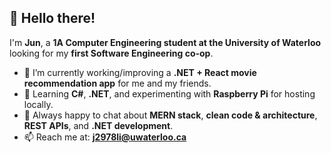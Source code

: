 ## 👋 Hello there!  

I'm **Jun**, a **1A Computer Engineering student at the University of Waterloo** looking for my **first Software Engineering co-op**.  

- 🔭 I’m currently working/improving a **.NET + React movie recommendation app** for me and my friends.  
- 🌱 Learning **C#**, **.NET**, and experimenting with **Raspberry Pi** for hosting locally.  
- 💬 Always happy to chat about **MERN stack**, **clean code & architecture**, **REST APIs**, and **.NET development**.  
- 📫 Reach me at: **j2978li@uwaterloo.ca**   

